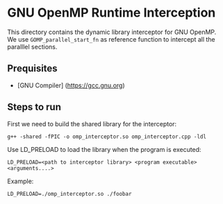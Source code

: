# GNU OpenMP Runtime Interception
This directory contains the dynamic library interceptor for GNU OpenMP. We use `GOMP_parallel_start_fn` as reference function to intercept all the paralllel sections. 

## Prequisites
* [GNU Compiler] (https://gcc.gnu.org)

## Steps to run
First we need to build the shared library for the interceptor:
```shell
g++ -shared -fPIC -o omp_interceptor.so omp_interceptor.cpp -ldl
```

Use LD_PRELOAD to load the library when the program is executed:
```shell
LD_PRELOAD=<path to interceptor library> <program executable> <arguments....>
```

Example:
```shell
LD_PRELOAD=./omp_interceptor.so ./foobar
```

